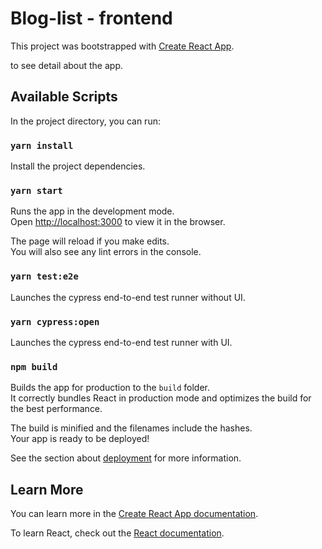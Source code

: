 # Blog-list - frontend

This project was bootstrapped with [Create React App](https://github.com/facebook/create-react-app).

 to see detail about the app.
 
## Available Scripts

In the project directory, you can run:

### `yarn install`

Install the project dependencies.

### `yarn start`

Runs the app in the development mode.<br />
Open [http://localhost:3000](http://localhost:3000) to view it in the browser.

The page will reload if you make edits.<br />
You will also see any lint errors in the console.

### `yarn test:e2e`

Launches the cypress end-to-end test runner without UI.<br />

### `yarn cypress:open`

Launches the cypress end-to-end test runner with UI.<br />

### `npm build`

Builds the app for production to the `build` folder.<br />
It correctly bundles React in production mode and optimizes the build for the best performance.

The build is minified and the filenames include the hashes.<br />
Your app is ready to be deployed!

See the section about [deployment](https://facebook.github.io/create-react-app/docs/deployment) for more information.

## Learn More

You can learn more in the [Create React App documentation](https://facebook.github.io/create-react-app/docs/getting-started).

To learn React, check out the [React documentation](https://reactjs.org/).
